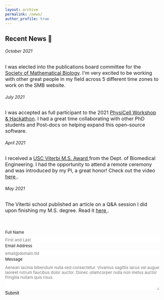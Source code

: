 ```yaml
---
layout: archive
permalink: /news/
author_profile: true
---
```

<h2 class="remove-whitespace">Recent News 🎉</h2>

<h6 class="remove-whitespace">October 2021</h6>
<p style="font-size:16px">I was elected into the publications board committee for the <a href="https://www.smb.org/">Society of Mathematical Biology</a>. I'm very excited to be working with other great people in my field across 5 different time zones to work on the SMB website.</p>
<h6 class="remove-whitespace">July 2021</h6>
<p style="font-size:16px">I was accepted as full participant to the 2021 <a href="http://physicell.org/ws2021/">PhysiCell Workshop & Hackathon</a>. I had a great time collaborating with other PhD students and Post-docs on helping expand this open-source software. </p>
<h6 class="remove-whitespace">April 2021</h6>
<p style="font-size:16px"> I received a <a href="https://viterbischool.usc.edu/news/2021/05/recognizing-excellence-2021-masters-awards-ceremony/"> USC Viterbi M.S. Award </a> from the Dept. of Biomedical Engineering. I had the opportunity to attend a remote ceremony and was introduced by my PI, a great honor! Check out the video <a href="https://www.youtube.com/watch?v=DdR5Qez9J0Y&feature=emb_title"> here </a>.
</p>
<h6 class="remove-whitespace">May 2021</h6>
<p style="font-size:16px"> The Viterbi school published an article on a Q&A session I did upon finishing my M.S. degree. Read it <a href="https://viterbischool.usc.edu/news/2021/05/niki-tavakoli-biomedical-engineering-graduating-student-qa/">here </a>.</p>

<br>
<br>

<form id="fs-frm" name="simple-contact-form" accept-charset="utf-8" action="https://formspree.io/f/myyozyqr" method="post">
  <fieldset id="fs-frm-inputs">
    <label for="full-name">Full Name</label>
    <input type="text" name="name" id="full-name" placeholder="First and Last" required="">
    <label for="email-address">Email Address</label>
    <input type="email" name="_replyto" id="email-address" placeholder="email@domain.tld" required="">
    <label for="message">Message</label>
    <textarea rows="5" name="message" id="message" placeholder="Aenean lacinia bibendum nulla sed consectetur. Vivamus sagittis lacus vel augue laoreet rutrum faucibus dolor auctor. Donec ullamcorper nulla non metus auctor fringilla nullam quis risus." required=""></textarea>
    <input type="hidden" name="_subject" id="email-subject" value="Contact Form Submission">
  </fieldset>
  <input type="submit" value="Submit">
</form><style>/* reset */
#fs-frm input,
#fs-frm select,
#fs-frm textarea,
#fs-frm fieldset,
#fs-frm optgroup,
#fs-frm label,
#fs-frm #card-element:disabled {
  font-family: inherit;
  font-size: 100%;
  color: inherit;
  border: none;
  border-radius: 0;
  display: block;
  width: 100%;
  padding: 0;
  margin: 0;
  -webkit-appearance: none;
  -moz-appearance: none;
}
#fs-frm label,
#fs-frm legend,
#fs-frm ::placeholder {
  font-size: .825rem;
  margin-bottom: .5rem;
  padding-top: .2rem;
  display: flex;
  align-items: baseline;
}

/* border, padding, margin, width */
#fs-frm input,
#fs-frm select,
#fs-frm textarea,
#fs-frm #card-element {
  border: 1px solid rgba(0,0,0,0.2);
  background-color: rgba(255,255,255,0.9);
  padding: .75em 1rem;
  margin-bottom: 1.5rem;
}
#fs-frm input:focus,
#fs-frm select:focus,
#fs-frm textarea:focus {
  background-color: white;
  outline-style: solid;
  outline-width: thin;
  outline-color: gray;
  outline-offset: -1px;
}
#fs-frm [type="text"],
#fs-frm [type="email"] {
  width: 100%;
}
#fs-frm [type="button"],
#fs-frm [type="submit"],
#fs-frm [type="reset"] {
  width: auto;
  cursor: pointer;
  -webkit-appearance: button;
  -moz-appearance: button;
  appearance: button;
}
#fs-frm [type="button"]:focus,
#fs-frm [type="submit"]:focus,
#fs-frm [type="reset"]:focus {
  outline: none;
}
#fs-frm [type="submit"],
#fs-frm [type="reset"] {
  margin-bottom: 0;
}
#fs-frm select {
  text-transform: none;
}

#fs-frm [type="checkbox"] {
  -webkit-appearance: checkbox;
  -moz-appearance: checkbox;
  appearance: checkbox;
  display: inline-block;
  width: auto;
  margin: 0 .5em 0 0 !important;
}

#fs-frm [type="radio"] {
  -webkit-appearance: radio;
  -moz-appearance: radio;
  appearance: radio;
}

/* address, locale */
#fs-frm fieldset.locale input[name="city"],
#fs-frm fieldset.locale select[name="state"],
#fs-frm fieldset.locale input[name="postal-code"] {
  display: inline;
}
#fs-frm fieldset.locale input[name="city"] {
  width: 52%;
}
#fs-frm fieldset.locale select[name="state"],
#fs-frm fieldset.locale input[name="postal-code"] {
  width: 20%;
}
#fs-frm fieldset.locale input[name="city"],
#fs-frm fieldset.locale select[name="state"] {
  margin-right: 3%;
}
</style>
